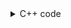 <details><summary>C++ code</summary>

Runtime `261 ms` Beats `97.18%`.<br>
Memory `117.1 MB` Beats `83.55%`.

![](../../../../assets/2482.png)

</details>
